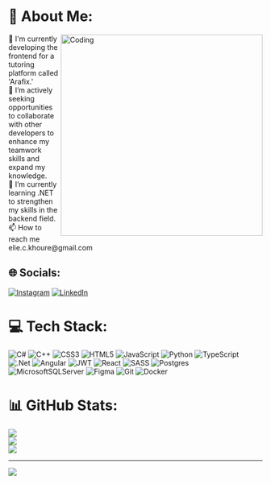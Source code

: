 # 💫 About Me:
<img align="right" alt="Coding" width="400" src="https://giffiles.alphacoders.com/209/209158.gif">
🔭 I'm currently developing the frontend for a tutoring platform called 'Arafix.'<br>👯 I’m actively seeking opportunities to collaborate with other developers to enhance my teamwork skills and expand my knowledge.<br>🌱 I’m currently learning .NET to strengthen my skills in the backend field.<br>📫 How to reach me elie.c.khoure@gmail.com


## 🌐 Socials:
[![Instagram](https://img.shields.io/badge/Instagram-%23E4405F.svg?logo=Instagram&logoColor=white)](https://instagram.com/Eliekhourre) [![LinkedIn](https://img.shields.io/badge/LinkedIn-%230077B5.svg?logo=linkedin&logoColor=white)](https://linkedin.com/in/elie-khoury-a0b06821b) 

# 💻 Tech Stack:
![C#](https://img.shields.io/badge/c%23-%23239120.svg?style=flat&logo=csharp&logoColor=white) ![C++](https://img.shields.io/badge/c++-%2300599C.svg?style=flat&logo=c%2B%2B&logoColor=white) ![CSS3](https://img.shields.io/badge/css3-%231572B6.svg?style=flat&logo=css3&logoColor=white) ![HTML5](https://img.shields.io/badge/html5-%23E34F26.svg?style=flat&logo=html5&logoColor=white) ![JavaScript](https://img.shields.io/badge/javascript-%23323330.svg?style=flat&logo=javascript&logoColor=%23F7DF1E) ![Python](https://img.shields.io/badge/python-3670A0?style=flat&logo=python&logoColor=ffdd54) ![TypeScript](https://img.shields.io/badge/typescript-%23007ACC.svg?style=flat&logo=typescript&logoColor=white) ![.Net](https://img.shields.io/badge/.NET-5C2D91?style=flat&logo=.net&logoColor=white) ![Angular](https://img.shields.io/badge/angular-%23DD0031.svg?style=flat&logo=angular&logoColor=white) ![JWT](https://img.shields.io/badge/JWT-black?style=flat&logo=JSON%20web%20tokens) ![React](https://img.shields.io/badge/react-%2320232a.svg?style=flat&logo=react&logoColor=%2361DAFB) ![SASS](https://img.shields.io/badge/SASS-hotpink.svg?style=flat&logo=SASS&logoColor=white) ![Postgres](https://img.shields.io/badge/postgres-%23316192.svg?style=flat&logo=postgresql&logoColor=white) ![MicrosoftSQLServer](https://img.shields.io/badge/Microsoft%20SQL%20Server-CC2927?style=flat&logo=microsoft%20sql%20server&logoColor=white) ![Figma](https://img.shields.io/badge/figma-%23F24E1E.svg?style=flat&logo=figma&logoColor=white) ![Git](https://img.shields.io/badge/git-%23F05033.svg?style=flat&logo=git&logoColor=white) ![Docker](https://img.shields.io/badge/docker-%230db7ed.svg?style=flat&logo=docker&logoColor=white)
# 📊 GitHub Stats:
![](https://github-readme-stats.vercel.app/api?username=Elie-Khoury&theme=dark&hide_border=true&include_all_commits=false&count_private=false)<br/>
![](https://github-readme-streak-stats.herokuapp.com/?user=Elie-Khoury&theme=dark&hide_border=true)<br/>
![](https://github-readme-stats.vercel.app/api/top-langs/?username=Elie-Khoury&theme=dark&hide_border=true&include_all_commits=false&count_private=false&layout=compact)

---
[![](https://visitcount.itsvg.in/api?id=Elie-Khoury&icon=5&color=12)](https://visitcount.itsvg.in)

<!-- Proudly created with GPRM ( https://gprm.itsvg.in ) -->
